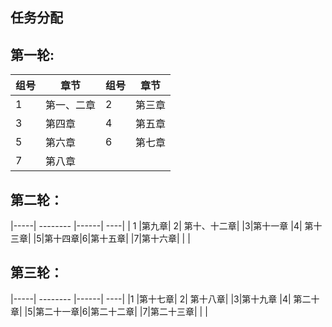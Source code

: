 ## 任务分配
## 第一轮:
|组号|章节|  组号| 章节|
|-----| -------- |------| ----|
| 1 |第一、二章|  2| 第三章|
|3|第四章 |4| 第五章|
|5|第六章|6|第七章|
|7|第八章| | |
 
 ## 第二轮：
|-----| -------- |------| ----|
| 1 |第九章|  2| 第十、十二章|
|3|第十一章 |4| 第十三章|
|5|第十四章|6|第十五章|
|7|第十六章| | |

## 第三轮：
|-----| -------- |------| ----|
|1 |第十七章|  2| 第十八章|
|3|第十九章 |4| 第二十章|
|5|第二十一章|6|第二十二章|
|7|第二十三章| | |
